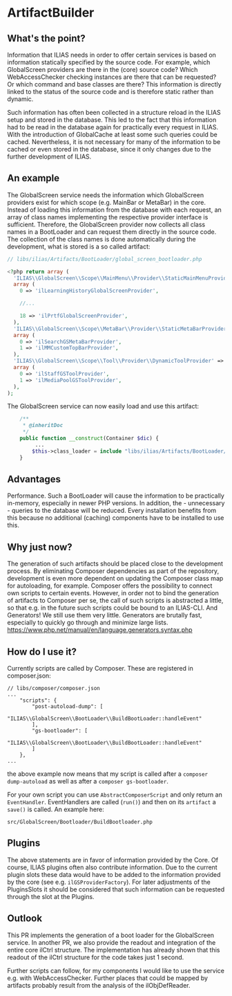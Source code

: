ArtifactBuilder
===============

## What's the point?
Information that ILIAS needs in order to offer certain services is based on information statically specified by the source code. For example, which GlobalScreen providers are there in the (core) source code? Which WebAccessChecker checking instances are there that can be requested? Or which command and base classes are there? This information is directly linked to the status of the source code and is therefore static rather than dynamic.

Such information has often been collected in a structure reload in the ILIAS setup and stored in the database. This led to the fact that this information had to be read in the database again for practically every request in ILIAS. With the introduction of GlobalCache at least some such queries could be cached. Nevertheless, it is not necessary for many of the information to be cached or even stored in the database, since it only changes due to the further development of ILIAS.

## An example
The GlobalScreen service needs the information which GlobalScreen providers exist for which scope (e.g. MainBar or MetaBar) in the core. Instead of loading this information from the database with each request, an array of class names implementing the respective provider interface is sufficient. Therefore, the GlobalScreen provider now collects all class names in a BootLoader and can request them directly in the source code. The collection of the class names is done automatically during the development, what is stored is a so called artifact:

```php
// libs/ilias/Artifacts/BootLoader/global_screen_bootloader.php

<?php return array (
  'ILIAS\\GlobalScreen\\Scope\\MainMenu\\Provider\\StaticMainMenuProvider' => 
  array (
    0 => 'ilLearningHistoryGlobalScreenProvider',

	//...

    18 => 'ilPrtfGlobalScreenProvider',
  ),
  'ILIAS\\GlobalScreen\\Scope\\MetaBar\\Provider\\StaticMetaBarProvider' => 
  array (
    0 => 'ilSearchGSMetaBarProvider',
    1 => 'ilMMCustomTopBarProvider',
  ),
  'ILIAS\\GlobalScreen\\Scope\\Tool\\Provider\\DynamicToolProvider' => 
  array (
    0 => 'ilStaffGSToolProvider',
    1 => 'ilMediaPoolGSToolProvider',
  ),
);

```

The GlobalScreen service can now easily load and use this artifact:

```php
	/**
	 * @inheritDoc
	 */
	public function __construct(Container $dic) {
		 ... 
		$this->class_loader = include "libs/ilias/Artifacts/BootLoader/global_screen_bootloader.php";
	}

```

## Advantages
Performance. Such a BootLoader will cause the information to be practically in-memory, especially in newer PHP versions. In addition, the - unnecessary - queries to the database will be reduced. Every installation benefits from this because no additional (caching) components have to be installed to use this.

## Why just now?
The generation of such artifacts should be placed close to the development process. By eliminating Composer dependencies as part of the repository, development is even more dependent on updating the Composer class map for autoloading, for example. Composer offers the possibility to connect own scripts to certain events. 
However, in order not to bind the generation of artifacts to Composer per se, the call of such scripts is abstracted a little, so that e.g. in the future such scripts could be bound to an ILIAS-CLI.
And Generators! We still use them very little. Generators are brutally fast, especially to quickly go through and minimize large lists. https://www.php.net/manual/en/language.generators.syntax.php

## How do I use it?
Currently scripts are called by Composer. These are registered in composer.json:

```
// libs/composer/composer.json
...
	"scripts": {
		"post-autoload-dump": [
			"ILIAS\\GlobalScreen\\BootLoader\\BuildBootLoader::handleEvent"
		],
		"gs-bootloader": [
			"ILIAS\\GlobalScreen\\BootLoader\\BuildBootLoader::handleEvent"
		]
	},
...
```

the above example now means that my script is called after a `composer dump-autoload` as well as after a `composer gs-bootloader`.

For your own script you can use `AbstractComposerScript` and only return an `EventHandler`. EventHandlers are called (`run()`) and then on its `artifact` a `save()` is called. An example here: 

`src/GlobalScreen/Bootloader/BuildBootloader.php`

## Plugins
The above statements are in favor of information provided by the Core. Of course, ILIAS plugins often also contribute information. Due to the current plugin slots these data would have to be added to the information provided by the core (see e.g. `ilGSProviderFactory`). For later adjustments of the PluginsSlots it should be considered that such information can be requested through the slot at the Plugins.

## Outlook
This PR implements the generation of a boot loader for the GlobalScreen service. In another PR, we also provide the readout and integration of the entire core ilCtrl structure. The implementation has already shown that this readout of the ilCtrl structure for the code takes just 1 second.

Further scripts can follow, for my components I would like to use the service e.g. with WebAccessChecker. Further places that could be mapped by artifacts probably result from the analysis of the ilObjDefReader.